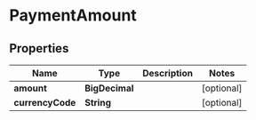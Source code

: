 

# PaymentAmount


## Properties

| Name | Type | Description | Notes |
|------------ | ------------- | ------------- | -------------|
|**amount** | **BigDecimal** |  |  [optional] |
|**currencyCode** | **String** |  |  [optional] |



